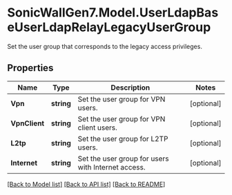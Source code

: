 # SonicWallGen7.Model.UserLdapBaseUserLdapRelayLegacyUserGroup
Set the user group that corresponds to the legacy                access privileges.

## Properties

Name | Type | Description | Notes
------------ | ------------- | ------------- | -------------
**Vpn** | **string** | Set the user group for VPN users. | [optional] 
**VpnClient** | **string** | Set the user group for VPN client users. | [optional] 
**L2tp** | **string** | Set the user group for L2TP users. | [optional] 
**Internet** | **string** | Set the user group for users with Internet access. | [optional] 

[[Back to Model list]](../README.md#documentation-for-models) [[Back to API list]](../README.md#documentation-for-api-endpoints) [[Back to README]](../README.md)

